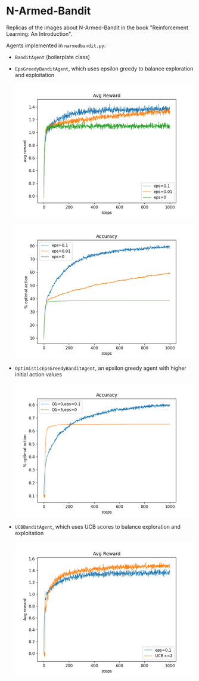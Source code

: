 # N-Armed-Bandit

Replicas of the images about N-Armed-Bandit in the book "Reinforcement Learning: An Introduction".

Agents implemented in `narmedbandit.py`:

- `BanditAgent` (boilerplate class)

- `EpsGreedyBanditAgent`, which uses epsilon greedy to balance exploration and exploitation

  ![epsilon_greedy_avg_reward](https://github.com/simocasci/n-armed-bandit/blob/main/plots/epsilon_greedy_avg_reward.png)

  ![epsilon_greedy_accuracy](https://github.com/simocasci/n-armed-bandit/blob/main/plots/epsilon_greedy_accuracy.png)

- `OptimisticEpsGreedyBanditAgent`, an epsilon greedy agent with higher initial action values

  ![optimistic_epsilon_greedy_accuracy](https://github.com/simocasci/n-armed-bandit/blob/main/plots/optimistic_epsilon_greedy_accuracy.png)

- `UCBBanditAgent`, which uses UCB scores to balance exploration and exploitation

  ![ucb_avg_reward](https://github.com/simocasci/n-armed-bandit/blob/main/plots/ucb_avg_reward.png)